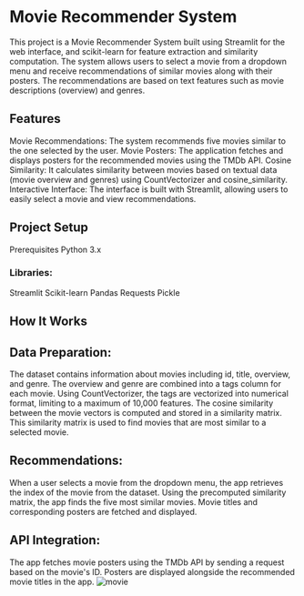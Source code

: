 # Movie Recommender System
This project is a Movie Recommender System built using Streamlit for the web interface, and scikit-learn for feature extraction and similarity computation. The system allows users to select a movie from a dropdown menu and receive recommendations of similar movies along with their posters. The recommendations are based on text features such as movie descriptions (overview) and genres.

## Features
Movie Recommendations: The system recommends five movies similar to the one selected by the user.
Movie Posters: The application fetches and displays posters for the recommended movies using the TMDb API.
Cosine Similarity: It calculates similarity between movies based on textual data (movie overview and genres) using CountVectorizer and cosine_similarity.
Interactive Interface: The interface is built with Streamlit, allowing users to easily select a movie and view recommendations.

## Project Setup
Prerequisites
Python 3.x
### Libraries:
Streamlit
Scikit-learn
Pandas
Requests
Pickle

## How It Works
## Data Preparation:

The dataset contains information about movies including id, title, overview, and genre.
The overview and genre are combined into a tags column for each movie.
Using CountVectorizer, the tags are vectorized into numerical format, limiting to a maximum of 10,000 features.
The cosine similarity between the movie vectors is computed and stored in a similarity matrix.
This similarity matrix is used to find movies that are most similar to a selected movie.
## Recommendations:

When a user selects a movie from the dropdown menu, the app retrieves the index of the movie from the dataset.
Using the precomputed similarity matrix, the app finds the five most similar movies.
Movie titles and corresponding posters are fetched and displayed.
## API Integration:

The app fetches movie posters using the TMDb API by sending a request based on the movie's ID.
Posters are displayed alongside the recommended movie titles in the app.
![movie](https://github.com/user-attachments/assets/76ebb58d-c8ab-4dfa-94f5-9bc77973c4d9)
